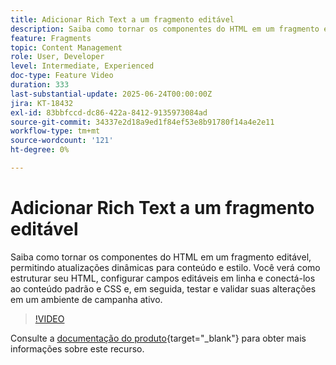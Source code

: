 ```yaml
---
title: Adicionar Rich Text a um fragmento editável
description: Saiba como tornar os componentes do HTML em um fragmento editável, permitindo atualizações dinâmicas para conteúdo e estilo. Você verá como estruturar seu HTML, configurar campos editáveis em linha e conectá-los ao conteúdo padrão e CSS e, em seguida, testar e validar suas alterações em um ambiente de campanha ativo.
feature: Fragments
topic: Content Management
role: User, Developer
level: Intermediate, Experienced
doc-type: Feature Video
duration: 333
last-substantial-update: 2025-06-24T00:00:00Z
jira: KT-18432
exl-id: 83bbfccd-dc86-422a-8412-9135973084ad
source-git-commit: 34337e2d18a9ed1f84ef53e8b91780f14a4e2e11
workflow-type: tm+mt
source-wordcount: '121'
ht-degree: 0%

---
```



# Adicionar Rich Text a um fragmento editável

Saiba como tornar os componentes do HTML em um fragmento editável, permitindo atualizações dinâmicas para conteúdo e estilo. Você verá como estruturar seu HTML, configurar campos editáveis em linha e conectá-los ao conteúdo padrão e CSS e, em seguida, testar e validar suas alterações em um ambiente de campanha ativo.

>[!VIDEO](https://video.tv.adobe.com/v/3464363/?learn=on&enablevpops)

Consulte a [documentação do produto](https://experienceleague.adobe.com/pt-br/docs/journey-optimizer/using/content-management/fragments/customizable-fragments){target="_blank"} para obter mais informações sobre este recurso.
